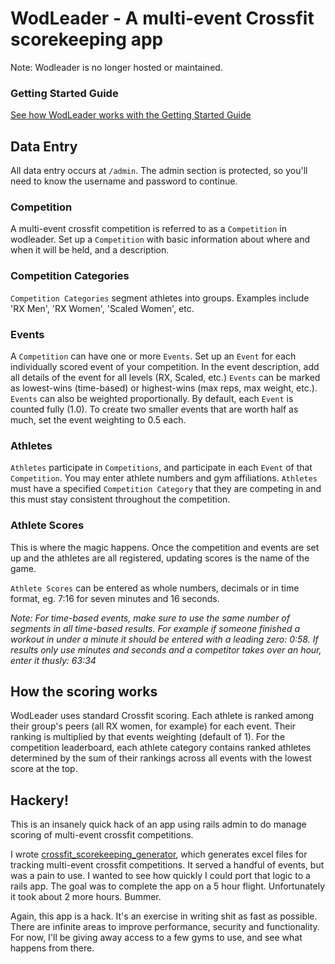 # WodLeader - A multi-event Crossfit scorekeeping app

Note: Wodleader is no longer hosted or maintained.

### Getting Started Guide

[See how WodLeader works with the Getting Started Guide](https://github.com/briandoll/wodleader/wiki)

## Data Entry

All data entry occurs at `/admin`.  The admin section is protected, so you'll need to know the username and password to continue.

### Competition

A multi-event crossfit competition is referred to as a `Competition` in wodleader.  Set up a `Competition` with basic information about where and when it will be held, and a description.

### Competition Categories

`Competition Categories` segment athletes into groups.  Examples include 'RX Men', 'RX Women', 'Scaled Women', etc.

### Events

A `Competition` can have one or more `Events`.  Set up an `Event` for each individually scored event of your competition.  In the event description, add all details of the event for all levels (RX, Scaled, etc.)  `Events` can be marked as lowest-wins (time-based) or highest-wins (max reps, max weight, etc.).  `Events` can also be weighted proportionally.  By default, each `Event` is counted fully (1.0).  To create two smaller events that are worth half as much, set the event weighting to 0.5 each.

### Athletes

`Athletes` participate in `Competitions`, and participate in each `Event` of that `Competition`.  You may enter athlete numbers and gym affiliations.  `Athletes` must have a specified `Competition Category` that they are competing in and this must stay consistent throughout the competition.

### Athlete Scores

This is where the magic happens.  Once the competition and events are set up and the athletes are all registered, updating scores is the name of the game.

`Athlete Scores` can be entered as whole numbers, decimals or in time format, eg. 7:16 for seven minutes and 16 seconds.

*Note: For time-based events, make sure to use the same number of segments in all time-based results.  For example if someone finished a workout in under a minute it should be entered with a leading zero: 0:58.  If results only use minutes and seconds and a competitor takes over an hour, enter it thusly: 63:34*

## How the scoring works

WodLeader uses standard Crossfit scoring.  Each athlete is ranked among their group's peers (all RX women, for example) for each event.  Their ranking is multiplied by that events weighting (default of 1).  For the competition leaderboard, each athlete category contains ranked athletes determined by the sum of their rankings across all events with the lowest score at the top.

## Hackery!

This is an insanely quick hack of an app using rails admin to do manage scoring of multi-event crossfit competitions.

I wrote [crossfit\_scorekeeping\_generator](https://github.com/briandoll/crossfit_scorekeeping_generator), which generates excel files for tracking multi-event crossfit competitions.  It served a handful of events, but was a pain to use.  I wanted to see how quickly I could port that logic to a rails app.  The goal was to complete the app on a 5 hour flight.  Unfortunately it took about 2 more hours.  Bummer.

Again, this app is a hack.  It's an exercise in writing shit as fast as possible.  There are infinite areas to improve performance, security and functionality.  For now, I'll be giving away access to a few gyms to use, and see what happens from there.
